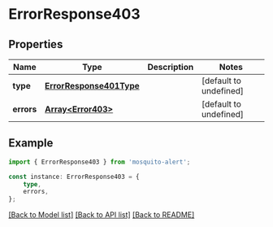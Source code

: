 # ErrorResponse403


## Properties

Name | Type | Description | Notes
------------ | ------------- | ------------- | -------------
**type** | [**ErrorResponse401Type**](ErrorResponse401Type.md) |  | [default to undefined]
**errors** | [**Array&lt;Error403&gt;**](Error403.md) |  | [default to undefined]

## Example

```typescript
import { ErrorResponse403 } from 'mosquito-alert';

const instance: ErrorResponse403 = {
    type,
    errors,
};
```

[[Back to Model list]](../README.md#documentation-for-models) [[Back to API list]](../README.md#documentation-for-api-endpoints) [[Back to README]](../README.md)
